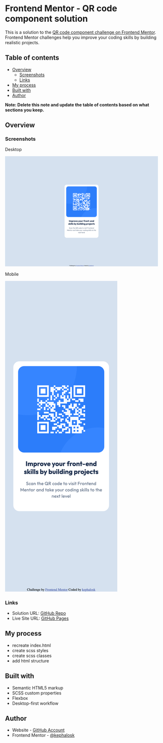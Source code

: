 # Frontend Mentor - QR code component solution

This is a solution to the [QR code component challenge on Frontend Mentor](https://www.frontendmentor.io/challenges/qr-code-component-iux_sIO_H). Frontend Mentor challenges help you improve your coding skills by building realistic projects. 

## Table of contents

- [Overview](#overview)
  - [Screenshots](#screenshots)
  - [Links](#links)
- [My process](#my-process)
- [Built with](#built-with)
- [Author](#author)

**Note: Delete this note and update the table of contents based on what sections you keep.**

## Overview

### Screenshots

Desktop

![Desktop](ressources/screenshots/desktop.png)

Mobile

![Mobile](ressources/screenshots/mobile.png)

### Links

- Solution URL: [GitHub Repo](https://github.com/kephalosk/qr-code-component)
- Live Site URL: [GitHub Pages](https://kephalosk.github.io/qr-code-component/)

## My process

- recreate index.html
- create scss styles
- create scss classes
- add html structure

## Built with

- Semantic HTML5 markup
- SCSS custom properties
- Flexbox
- Desktop-first workflow

## Author

- Website - [GitHub Account](https://github.com/kephalosk/)
- Frontend Mentor - [@kephalosk](https://www.frontendmentor.io/profile/kephalosk)
